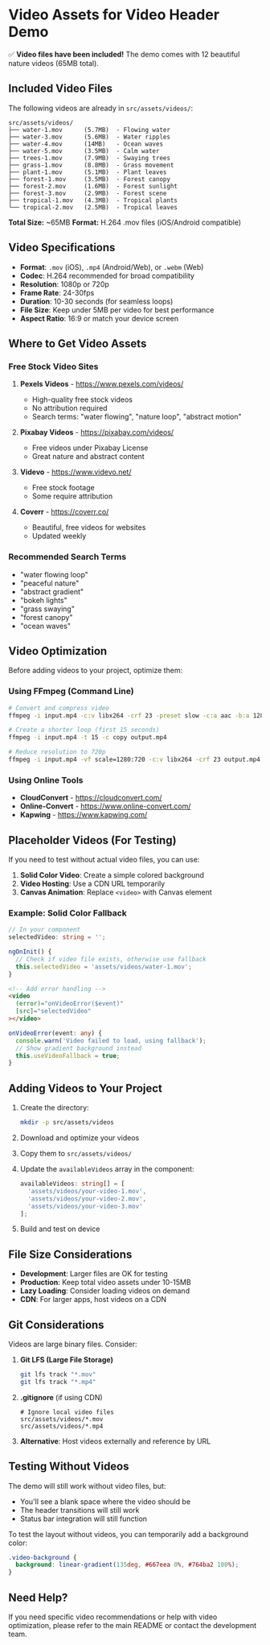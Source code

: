 # Video Assets for Video Header Demo

✅ **Video files have been included!** The demo comes with 12 beautiful nature videos (65MB total).

## Included Video Files

The following videos are already in `src/assets/videos/`:

```
src/assets/videos/
├── water-1.mov      (5.7MB)  - Flowing water
├── water-3.mov      (5.6MB)  - Water ripples
├── water-4.mov      (14MB)   - Ocean waves
├── water-5.mov      (3.5MB)  - Calm water
├── trees-1.mov      (7.9MB)  - Swaying trees
├── grass-1.mov      (8.8MB)  - Grass movement
├── plant-1.mov      (5.1MB)  - Plant leaves
├── forest-1.mov     (3.5MB)  - Forest canopy
├── forest-2.mov     (1.6MB)  - Forest sunlight
├── forest-3.mov     (2.9MB)  - Forest scene
├── tropical-1.mov   (4.3MB)  - Tropical plants
└── tropical-2.mov   (2.5MB)  - Tropical leaves
```

**Total Size:** ~65MB
**Format:** H.264 .mov files (iOS/Android compatible)

## Video Specifications

- **Format**: `.mov` (iOS), `.mp4` (Android/Web), or `.webm` (Web)
- **Codec**: H.264 recommended for broad compatibility
- **Resolution**: 1080p or 720p
- **Frame Rate**: 24-30fps
- **Duration**: 10-30 seconds (for seamless loops)
- **File Size**: Keep under 5MB per video for best performance
- **Aspect Ratio**: 16:9 or match your device screen

## Where to Get Video Assets

### Free Stock Video Sites

1. **Pexels Videos** - https://www.pexels.com/videos/
   - High-quality free stock videos
   - No attribution required
   - Search terms: "water flowing", "nature loop", "abstract motion"

2. **Pixabay Videos** - https://pixabay.com/videos/
   - Free videos under Pixabay License
   - Great nature and abstract content

3. **Videvo** - https://www.videvo.net/
   - Free stock footage
   - Some require attribution

4. **Coverr** - https://coverr.co/
   - Beautiful, free videos for websites
   - Updated weekly

### Recommended Search Terms

- "water flowing loop"
- "peaceful nature"
- "abstract gradient"
- "bokeh lights"
- "grass swaying"
- "forest canopy"
- "ocean waves"

## Video Optimization

Before adding videos to your project, optimize them:

### Using FFmpeg (Command Line)

```bash
# Convert and compress video
ffmpeg -i input.mp4 -c:v libx264 -crf 23 -preset slow -c:a aac -b:a 128k -movflags +faststart output.mp4

# Create a shorter loop (first 15 seconds)
ffmpeg -i input.mp4 -t 15 -c copy output.mp4

# Reduce resolution to 720p
ffmpeg -i input.mp4 -vf scale=1280:720 -c:v libx264 -crf 23 output.mp4
```

### Using Online Tools

- **CloudConvert** - https://cloudconvert.com/
- **Online-Convert** - https://www.online-convert.com/
- **Kapwing** - https://www.kapwing.com/

## Placeholder Videos (For Testing)

If you need to test without actual video files, you can use:

1. **Solid Color Video**: Create a simple colored background
2. **Video Hosting**: Use a CDN URL temporarily
3. **Canvas Animation**: Replace `<video>` with Canvas element

### Example: Solid Color Fallback

```typescript
// In your component
selectedVideo: string = '';

ngOnInit() {
  // Check if video file exists, otherwise use fallback
  this.selectedVideo = 'assets/videos/water-1.mov';
}
```

```html
<!-- Add error handling -->
<video
  (error)="onVideoError($event)"
  [src]="selectedVideo"
></video>
```

```typescript
onVideoError(event: any) {
  console.warn('Video failed to load, using fallback');
  // Show gradient background instead
  this.useVideoFallback = true;
}
```

## Adding Videos to Your Project

1. Create the directory:
   ```bash
   mkdir -p src/assets/videos
   ```

2. Download and optimize your videos

3. Copy them to `src/assets/videos/`

4. Update the `availableVideos` array in the component:
   ```typescript
   availableVideos: string[] = [
     'assets/videos/your-video-1.mov',
     'assets/videos/your-video-2.mov',
     'assets/videos/your-video-3.mov'
   ];
   ```

5. Build and test on device

## File Size Considerations

- **Development**: Larger files are OK for testing
- **Production**: Keep total video assets under 10-15MB
- **Lazy Loading**: Consider loading videos on demand
- **CDN**: For larger apps, host videos on a CDN

## Git Considerations

Videos are large binary files. Consider:

1. **Git LFS (Large File Storage)**
   ```bash
   git lfs track "*.mov"
   git lfs track "*.mp4"
   ```

2. **.gitignore** (if using CDN)
   ```
   # Ignore local video files
   src/assets/videos/*.mov
   src/assets/videos/*.mp4
   ```

3. **Alternative**: Host videos externally and reference by URL

## Testing Without Videos

The demo will still work without video files, but:
- You'll see a blank space where the video should be
- The header transitions will still work
- Status bar integration will still function

To test the layout without videos, you can temporarily add a background color:

```scss
.video-background {
  background: linear-gradient(135deg, #667eea 0%, #764ba2 100%);
}
```

## Need Help?

If you need specific video recommendations or help with video optimization, please refer to the main README or contact the development team.

